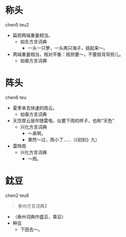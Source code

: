 # 称头
chen5 teu2
+ 扁担两端重量相当。
  * 如东方言词典
    - 一头一只箩，一头两只海子，挑起来～。
+ 两端重量相当，相对平衡：挑担要～，不要挑背背担儿。
  * 如皋方言词典

# 阵头
chen6 teu
+ 夏季来去快速的雨云。
  * 如皋方言词典
+ 天空厚云层伴随雷电，似要下雨的样子，也称“天色”
  * 兴化方言词典
    - ～来啊。
    - 果然～过，雨小了……（《初刻》九）
+ 雷阵雨
  * 兴化方言词典
    - ～雨。

# 鈂豆
chen2 teu6
> 泰州方言词典2
- （泰州词典作盛豆，乘豆）
- 种豆
  - 下田去～。
